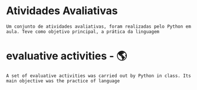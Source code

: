 # Atividades Avaliativas
    Um conjunto de atividades avaliativas, foram realizadas pelo Python em aula. Teve como objetivo principal, a prática da linguagem

# evaluative activities - 🌎
    A set of evaluative activities was carried out by Python in class. Its main objective was the practice of language
